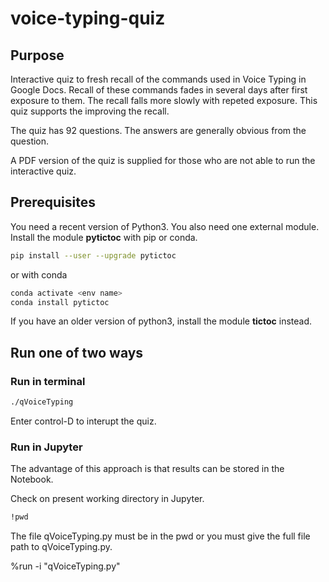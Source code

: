 # voice-typing-quiz

## Purpose
Interactive quiz to fresh recall of the commands used in Voice Typing in Google Docs.
Recall of these commands fades in several days after first exposure to them.
The recall falls more slowly with repeted exposure.
This quiz supports the improving the recall.

The quiz has 92 questions.
The answers are generally obvious from the question.

A PDF version of the quiz is supplied for those who are not able to run the interactive quiz.

## Prerequisites
You need a recent version of Python3.
You also need one external module.
Install the module **pytictoc** with pip or conda.

```bash
pip install --user --upgrade pytictoc
```

or with conda

```bash
conda activate <env name>
conda install pytictoc
```

If you have an older version of python3, install the module **tictoc** instead.

## Run one of two ways

### Run in terminal

```bash
./qVoiceTyping
```

Enter control-D to interupt the quiz.

### Run in Jupyter

The advantage of this approach is that results can be stored in the Notebook.

Check on present working directory in Jupyter.

```bash
!pwd
```

The file qVoiceTyping.py must be in the pwd or you must give the full file path to qVoiceTyping.py.

%run -i "qVoiceTyping.py"
```
